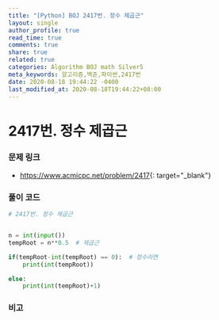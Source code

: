 ```yaml
---
title: "[Python] BOJ 2417번. 정수 제곱근"
layout: single
author_profile: true
read_time: true
comments: true
share: true
related: true
categories: Algorithm BOJ math Silver5
meta_keywords: 알고리즘,백준,파이썬,2417번
date: 2020-08-18 19:44:22 -0400
last_modified_at: 2020-08-18T19:44:22+08:00
---
```


# 2417번. 정수 제곱근

### 문제 링크
- <https://www.acmicpc.net/problem/2417>{: target="\_blank"}

### 풀이 코드

```python
# 2417번. 정수 제곱근


n = int(input())
tempRoot = n**0.5  # 제곱근

if(tempRoot-int(tempRoot) == 0):  # 정수라면
    print(int(tempRoot))

else:
    print(int(tempRoot)+1)
```

### 비고